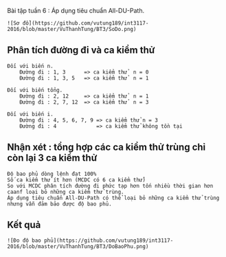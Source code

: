 Bài tập tuần 6 : Áp dụng tiêu chuẩn All-DU-Path. 

	![Sơ đồ](https://github.com/vutung189/int3117-2016/blob/master/VuThanhTung/BT3/SoDo.png)
	
## Phân tích đường đi và ca kiểm thử
	Đối với biến n.
		Đường đi : 1, 3      => ca kiểm thử  n = 0
		Đường đi : 1, 3, 5   => ca kiểm thử  n = 1
	
	Đối với biến tổng.
		Đường đi : 2, 12     => ca kiểm thử  n = 1
		Đường đi : 2, 7, 12  => ca kiểm thử  n = 3
	
	Đối với biến i.
		Đường đi : 4, 5, 6, 7, 9 => ca kiểm thử n = 3
		Đường đi : 4             => ca kiểm thử không tồn tại
	
## Nhận xét : tổng hợp các ca kiểm thử trùng chỉ còn lại 3 ca kiểm thử
	Độ bao phủ dòng lệnh đạt 100%
	Số ca kiểm thử ít hơn (MCDC có 6 ca kiểm thử)
	So với MCDC phân tích đường đi phức tạp hơn tốn nhiều thời gian hơn caanf loại bỏ những ca kiểm thử trùng.
	Áp dụng tiêu chuẩn All-DU-Path có thể loại bỏ những ca kiểm thử trùng nhưng vẫn đảm bảo được độ bao phủ.
	
## Kết quả	
	![Đo độ bao phủ](https://github.com/vutung189/int3117-2016/blob/master/VuThanhTung/BT3/DoBaoPhu.png)
